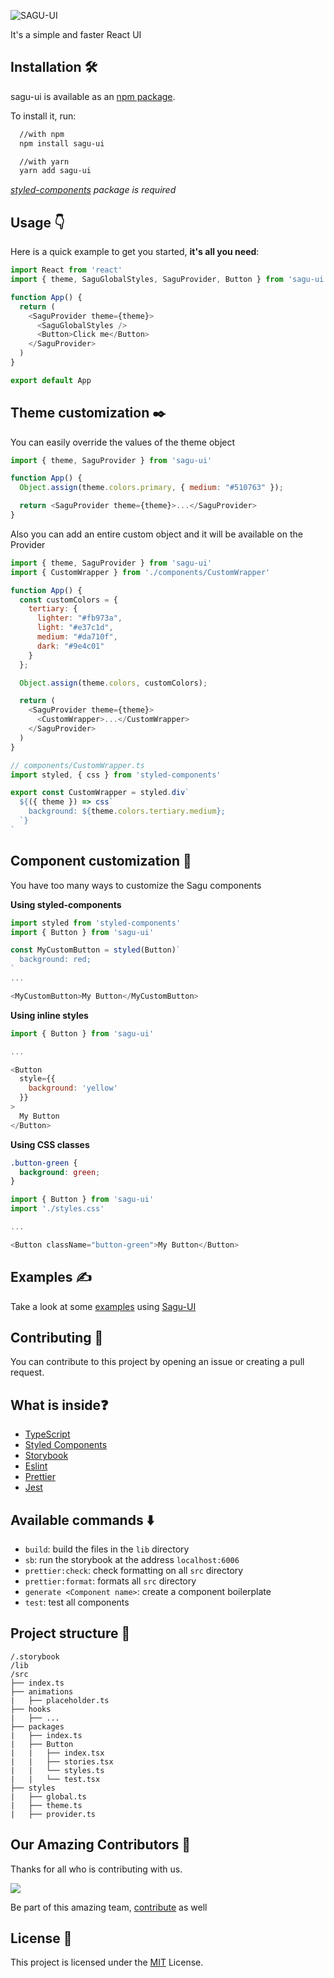 ![SAGU-UI](./logo.png)

It's a simple and faster React UI

## Installation 🛠️

sagu-ui is available as an [npm package](https://www.npmjs.com/package/sagu-ui).

To install it, run:

```bash
  //with npm
  npm install sagu-ui

  //with yarn
  yarn add sagu-ui
```

_[styled-components](https://github.com/styled-components/styled-components) package is required_

## Usage 👇

Here is a quick example to get you started, **it's all you need**:

```js
import React from 'react'
import { theme, SaguGlobalStyles, SaguProvider, Button } from 'sagu-ui'

function App() {
  return (
    <SaguProvider theme={theme}>
      <SaguGlobalStyles />
      <Button>Click me</Button>
    </SaguProvider>
  )
}

export default App
```

## Theme customization ✒️

You can easily override the values of the theme object

```js
import { theme, SaguProvider } from 'sagu-ui'

function App() {
  Object.assign(theme.colors.primary, { medium: "#510763" });

  return <SaguProvider theme={theme}>...</SaguProvider>
}
```

Also you can add an entire custom object and it will be available on the Provider

```js
import { theme, SaguProvider } from 'sagu-ui'
import { CustomWrapper } from './components/CustomWrapper'

function App() {
  const customColors = {
    tertiary: {
      lighter: "#fb973a",
      light: "#e37c1d",
      medium: "#da710f",
      dark: "#9e4c01"
    }
  };

  Object.assign(theme.colors, customColors);

  return (
    <SaguProvider theme={theme}>
      <CustomWrapper>...</CustomWrapper>
    </SaguProvider>
  )
}
```

```js
// components/CustomWrapper.ts
import styled, { css } from 'styled-components'

export const CustomWrapper = styled.div`
  ${({ theme }) => css`
    background: ${theme.colors.tertiary.medium};
  `}
`
```

## Component customization 🔧

You have too many ways to customize the Sagu components

**Using styled-components**

```js
import styled from 'styled-components'
import { Button } from 'sagu-ui'

const MyCustomButton = styled(Button)`
  background: red;
`
...

<MyCustomButton>My Button</MyCustomButton>
```

**Using inline styles**

```js
import { Button } from 'sagu-ui'

...

<Button
  style={{
    background: 'yellow'
  }}
>
  My Button
</Button>
```

**Using CSS classes**

```css
.button-green {
  background: green;
}
```

```js
import { Button } from 'sagu-ui'
import './styles.css'

...

<Button className="button-green">My Button</Button>
```

## Examples ✍️

Take a look at some [examples](./EXAMPLES.md) using [Sagu-UI](https://www.npmjs.com/package/sagu-ui)

## Contributing 🤝

You can contribute to this project by opening an issue or creating a pull request.

## What is inside❓

- [TypeScript](https://www.typescriptlang.org/)
- [Styled Components](https://styled-components.com/)
- [Storybook](https://storybook.js.org/)
- [Eslint](https://eslint.org/)
- [Prettier](https://prettier.io/)
- [Jest](https://jestjs.io/)

## Available commands ⬇️

- `build`: build the files in the `lib` directory
- `sb`: run the storybook at the address `localhost:6006`
- `prettier:check`: check formatting on all `src` directory
- `prettier:format`: formats all `src` directory
- `generate <Component name>`: create a component boilerplate
- `test`: test all components

## Project structure 🧬

```
/.storybook
/lib
/src
├── index.ts
├── animations
|   ├── placeholder.ts
├── hooks
|   ├── ...
├── packages
|   ├── index.ts
|   ├── Button
|   |   ├── index.tsx
|   |   ├── stories.tsx
|   |   └── styles.ts
|   |   └── test.tsx
├── styles
|   ├── global.ts
|   ├── theme.ts
|   ├── provider.ts
```
## Our Amazing Contributors 🌟
Thanks for all who is contributing with us.

<a href="https://github.com/vczb/sagu-ui/graphs/contributors">
  <img src="https://contrib.rocks/image?repo=vczb/sagu-ui" />
</a>

Be part of this amazing team, [contribute](./CONTRIBUTING.md) as well

## License 📜

This project is licensed under the [MIT](./LICENSE) License.
